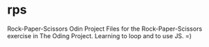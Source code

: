 # rps
Rock-Paper-Scissors Odin Project
Files for the Rock-Paper-Scissors exercise in The Oding Project. Learning to loop and to use JS. =)
